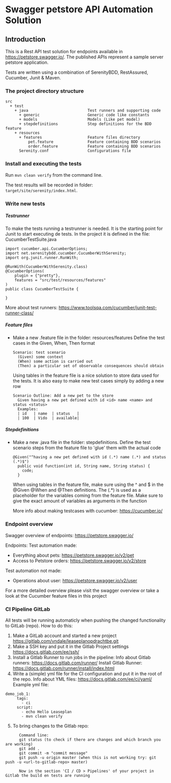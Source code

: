 # Swagger petstore API Automation Solution

## Introduction

This is a Rest API test solution for endpoints available in https://petstore.swagger.io/. The published APIs represent a sample server petstore application.

Tests are written using a combination of SerenityBDD, RestAssured, Cucumber, Junit & Maven.

### The project directory structure

```Gherkin
src
  + test
    + java                          Test runners and supporting code
      + generic                     Generic code like constants
      + models                      Models (Like pet model)
      + stepdefinitions             Step definitions for the BDD feature
    + resources
      + features                    Feature files directory
          pet.feature               Feature containing BDD scenarios
          order.feature             Feature containing BDD scenarios
      Serenity.conf                 Configurations file

```
### Install and executing the tests

Run `mvn clean verify` from the command line.

The test results will be recorded in folder: `target/site/serenity/index.html`.

### Write new tests

##### Testrunner
To make the tests running a testrunner is needed. It is the starting point for Junit to start executing de tests. 
In the project it is defined in the file: CucumberTestSuite.java

```Gherkin
import cucumber.api.CucumberOptions;
import net.serenitybdd.cucumber.CucumberWithSerenity;
import org.junit.runner.RunWith;

@RunWith(CucumberWithSerenity.class)
@CucumberOptions(
    plugin = {"pretty"},
    features = "src/test/resources/features"
)
public class CucumberTestSuite {

}
```
More about test runners: https://www.toolsqa.com/cucumber/junit-test-runner-class/

##### Feature files
- Make a new .feature file in the folder: resources/features
  Define the test cases in the Given, When, Then format
  
  ```Gherkin
  Scenario: test scenario
    (Given) some context
    (When) some action is carried out
    (Then) a particular set of observable consequences should obtain
  ```
  Using tables in the feature file is a nice solution to store data used for the tests.
  It is also easy to make new test cases simply by adding a new row

  ```Gherkin 
  Scenario Outline: Add a new pet to the store
    Given having a new pet defined with id <id> name <name> and status <status>
    Examples:
    | id   | name  | status   |
    | 100  | Vido  | available|
  ```
##### Stepdefinitions
- Make a new .java file in the folder: stepdefinitions.
  Define the test scenario steps from the feature file to 'glue' them with the actual code

  ```Gherkin
  @Given("^having a new pet defined with id (.*) name (.*) and status (.*)$") 
    public void function(int id, String name, String status) {
      code;
    }
  ```

  When using tables in the feature file, make sure using the ^ and $ in the @Given @When and @Then definitions.
  The (.*) is used as a placeholder for the variables coming from the feature file.
  Make sure to give the exact amount of variables as arguments in the function

  More info about making testcases with cucumber: https://cucumber.io/

### Endpoint overview 

Swagger overview of endpoints: https://petstore.swagger.io/

Endpoints:
Test automation made:
- Everything about pets: https://petstore.swagger.io/v2/pet
- Access to Petstore orders: https://petstore.swagger.io/v2/store

Test automation not made:
- Operations about user: https://petstore.swagger.io/v2/user

For a more detailed overview please visit the swagger overview or take a look at the Cucumber feature files in this project

### CI Pipeline GitLab

All tests will be running automaticly when pushing the changed functionality to GitLab (repo).
How to do this:

1) Make a GitLab account and started a new project https://gitlab.com/vndale/leaseplanopdrachtbe.git
2) Make a SSH key and put it in the Gitlab Project settings https://docs.gitlab.com/ee/ssh/
3) Install a Gitlab Runner to run jobs in the pipeline: 
      Info about Gitlab runners: https://docs.gitlab.com/runner/
      Install Gitlab Runner: https://docs.gitlab.com/runner/install/index.html
4) Write a (simple) yml file for the CI configuration and put it in the root of the repo.
      Info about YML files: https://docs.gitlab.com/ee/ci/yaml/
Example yml file:
```Gherkin
demo_job_1:
     tags:
       - ci
     script:
       - echo Hello Leaseplan
       - mvn clean verify
```
5) To bring changes to the Gitlab repo:
```Gherkin
      Command line:
      git status (to check if there are changes and which branch you are working)
      git add .
      git commit -m "commit message"
      git push -u origin master (when this is not working try: git push -u <url-to-gitlab-repo> master)

      Now in the section 'CI / CD > Pipelines' of your project in Gitlab the build en tests are running
```

```
